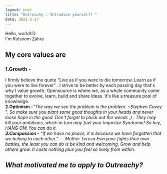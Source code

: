 ```yaml
---
layout: post
title: "Outreachy : Introduce yourself! "
date: 2021-5-27
---
```

Hello, world!:D<br>
I'm Kulsoom Zahra 
<p>
<h2>My core values are </h2>
<h3>1.Growth -</h3> I firmly believe the quote <q>Live as if you were to die tomorrow. Learn as if you were to live forever</q> . I strive to be better by each passing day that's why I value growth. Opensource is where we, as a whole community come together to evolve, learn, build and share ideas. It's like a treasure pool of knowledge.<br>
<strong>2.Optimism -</strong><em>"The way we see the problem is the problem. ~Stephen Covey "<em>. So make sure you plant some good thoughts in your heads and never loose hope in the good. Don't forget to pluck out the weeds ;) . They may kill your ambitions, which in turn may fuel your Impostor Syndrome!
So hey, HANG ON! You can do it.<br> 
<strong>3.Compassion -</strong> <em>“If we have no peace, it is because we have forgotten that we belong to each other.”
― Mother Teresa</em>
Everyone fights their own battles, the least you can do is be kind and welcoming. Grow and help others grow. It costs nothing plus you feel so lively from within. 
</p>
<h2>What motivated me to apply to Outreachy?</h2>

